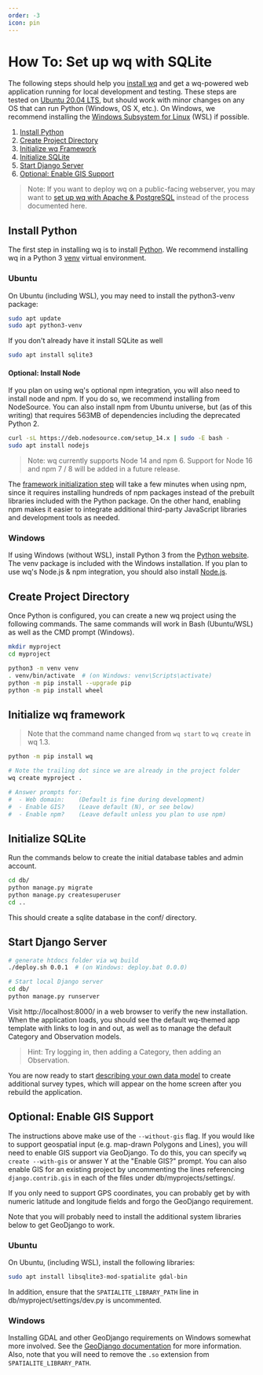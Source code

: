 ```yaml
---
order: -3
icon: pin
---
```


How To: Set up wq with SQLite
=============================

The following steps should help you [install wq] and get a wq-powered web application running for local development and testing.  These steps are tested on [Ubuntu 20.04 LTS][Ubuntu], but should work with minor changes on any OS that can run Python (Windows, OS X, etc.).  On Windows, we recommend installing the [Windows Subsystem for Linux][WSL] (WSL) if possible.

1. [Install Python](#install-python)
2. [Create Project Directory](#create-project-directory)
3. [Initialize wq Framework](#initialize-wq-framework)
4. [Initialize SQLite](#initialize-sqlite)
5. [Start Django Server](#start-django-server)
6. [Optional: Enable GIS Support](#optional-enable-gis-support)

> Note: If you want to deploy wq on a public-facing webserver, you may want to [set up wq with Apache & PostgreSQL][setup-ubuntu] instead of the process documented here.

## Install Python
The first step in installing wq is to install [Python].  We recommend installing wq in a Python 3 [venv] virtual environment.

### Ubuntu
On Ubuntu (including WSL), you may need to install the python3-venv package:

```bash
sudo apt update
sudo apt python3-venv
```
If you don't already have it install SQLite as well
```bash
sudo apt install sqlite3
```

#### Optional: Install Node

If you plan on using wq's optional npm integration, you will also need to install node and npm. If you do so, we recommend installing from NodeSource. You can also install npm from Ubuntu universe, but (as of this writing) that requires 563MB of dependencies including the deprecated Python 2.

```bash
curl -sL https://deb.nodesource.com/setup_14.x | sudo -E bash -
sudo apt install nodejs
```

> Note: wq currently supports Node 14 and npm 6.  Support for Node 16 and npm 7 / 8 will be added in a future release.

The [framework initialization step](#initialize-wq-framework) will take a few minutes when using npm, since it requires installing hundreds of npm packages instead of the prebuilt libraries included with the Python package.  On the other hand, enabling npm makes it easier to integrate additional third-party JavaScript libraries and development tools as needed.

### Windows

If using Windows (without WSL), install Python 3 from the [Python website][Python].  The venv package is included with the Windows installation.  If you plan to use wq's Node.js & npm integration, you should also install [Node.js].

## Create Project Directory

Once Python is configured, you can create a new wq project using the following commands.  The same commands will work in Bash (Ubuntu/WSL) as well as the CMD prompt (Windows).

```bash
mkdir myproject
cd myproject

python3 -m venv venv
. venv/bin/activate  # (on Windows: venv\Scripts\activate)
python -m pip install --upgrade pip
python -m pip install wheel
```

## Initialize wq framework

> Note that the command name changed from `wq start` to `wq create` in wq 1.3.

```bash
python -m pip install wq

# Note the trailing dot since we are already in the project folder
wq create myproject .

# Answer prompts for:
#  - Web domain:    (Default is fine during development)
#  - Enable GIS?    (Leave default (N), or see below)
#  - Enable npm?    (Leave default unless you plan to use npm)

```

## Initialize SQLite

Run the commands below to create the initial database tables and admin account.

```bash
cd db/
python manage.py migrate
python manage.py createsuperuser
cd ..
```

This should create a sqlite database in the conf/ directory.

## Start Django Server

```bash
# generate htdocs folder via wq build
./deploy.sh 0.0.1  # (on Windows: deploy.bat 0.0.0)

# Start local Django server
cd db/
python manage.py runserver
```

Visit http://localhost:8000/ in a web browser to verify the new installation.  When the application loads, you should see the default wq-themed app template with links to log in and out, as well as to manage the default Category and Observation models.

> Hint: Try logging in, then adding a Category, then adding an Observation.

You are now ready to start [describing your own data model][data-model] to create additional survey types, which will appear on the home screen after you rebuild the application.

## Optional: Enable GIS Support

The instructions above make use of the `--without-gis` flag.  If you would like to support geospatial input (e.g. map-drawn Polygons and Lines), you will need to enable GIS support via GeoDjango.  To do this, you can specify `wq create --with-gis` or answer Y at the "Enable GIS?" prompt.  You can also enable GIS for an existing project by uncommenting the lines referencing `django.contrib.gis` in each of the files under db/myprojects/settings/.

If you only need to support GPS coordinates, you can probably get by with numeric latitude and longitude fields and forgo the GeoDjango requirement.

Note that you will probably need to install the additional system libraries below to get GeoDjango to work.

### Ubuntu

On Ubuntu, (including WSL), install the following libraries:

```bash
sudo apt install libsqlite3-mod-spatialite gdal-bin
```

In addition, ensure that the `SPATIALITE_LIBRARY_PATH` line in db/myproject/settings/dev.py is uncommented.

### Windows

Installing GDAL and other GeoDjango requirements on Windows somewhat more involved.  See the [GeoDjango documentation] for more information.  Also, note that you will need to remove the `.so` extension from `SPATIALITE_LIBRARY_PATH`.

[install wq]: ../overview/setup.md
[setup-ubuntu]: ./setup-wq-with-apache-postgresql.md
[Python]: https://python.org
[Node.js]: https://nodejs.org
[Ubuntu]: http://www.ubuntu.com/
[Debian]: https://www.debian.org/
[venv]: https://docs.python.org/3/library/venv.html
[data-model]: ./describe-your-data-model.md
[WSL]: https://docs.microsoft.com/en-us/windows/wsl/install-win10
[GeoDjango documentation]: https://docs.djangoproject.com/en/3.1/ref/contrib/gis/install/#windows
